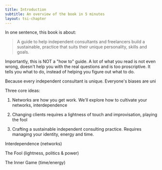 ```yaml
---
title: Introduction
subtitle: An overview of the book in 5 minutes
layout: tsi-chapter
---
```


In one sentence, this book is about:

> A guide to help independent consultants and freelancers build a sustainable, practice that suits their unique personality, skills and goals.

Importantly, this is NOT a "how to" guide. A lot of what you read is not even wrong, doesn't help you with the real questions and is too proscriptive. It tells you what to do, instead of helping you figure out what to do.

Because every independent consultant is unique. Everyone's biases are uni

Three core ideas:

1) Networks are how you get work. We'll explore how to cultivate your networks, interdependence

2) Changing clients requires a lightness of touch and improvisation, playing the fool

3) Crafting a sustainable independent consulting practice. Requires managing your identity, energy and time.


Interdependence (networks)

The Fool (lightness, politics & power)

The Inner Game (time/energy)